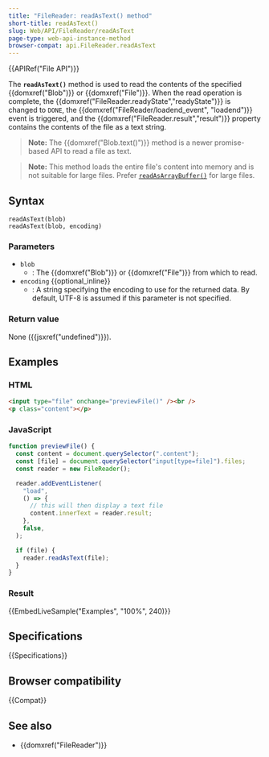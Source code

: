 ```yaml
---
title: "FileReader: readAsText() method"
short-title: readAsText()
slug: Web/API/FileReader/readAsText
page-type: web-api-instance-method
browser-compat: api.FileReader.readAsText
---
```


{{APIRef("File API")}}

The **`readAsText()`** method is used to read the contents of the specified {{domxref("Blob")}} or {{domxref("File")}}.
When the read operation is complete, the {{domxref("FileReader.readyState","readyState")}} is changed to `DONE`,
the {{domxref("FileReader/loadend_event", "loadend")}} event is triggered, and the {{domxref("FileReader.result","result")}} property contains the contents of the file as a text string.

> **Note:** The {{domxref("Blob.text()")}} method is a newer promise-based API to read a file as text.

> **Note:** This method loads the entire file's content into memory and is not suitable for large files. Prefer [`readAsArrayBuffer()`](/en-US/docs/Web/API/FileReader/readAsArrayBuffer) for large files.

## Syntax

```js-nolint
readAsText(blob)
readAsText(blob, encoding)
```

### Parameters

- `blob`
  - : The {{domxref("Blob")}} or {{domxref("File")}} from which to read.
- `encoding` {{optional_inline}}
  - : A string specifying the encoding to use for the returned data. By default, UTF-8 is assumed if this parameter is not specified.

### Return value

None ({{jsxref("undefined")}}).

## Examples

### HTML

```html
<input type="file" onchange="previewFile()" /><br />
<p class="content"></p>
```

### JavaScript

```js
function previewFile() {
  const content = document.querySelector(".content");
  const [file] = document.querySelector("input[type=file]").files;
  const reader = new FileReader();

  reader.addEventListener(
    "load",
    () => {
      // this will then display a text file
      content.innerText = reader.result;
    },
    false,
  );

  if (file) {
    reader.readAsText(file);
  }
}
```

### Result

{{EmbedLiveSample("Examples", "100%", 240)}}

## Specifications

{{Specifications}}

## Browser compatibility

{{Compat}}

## See also

- {{domxref("FileReader")}}
